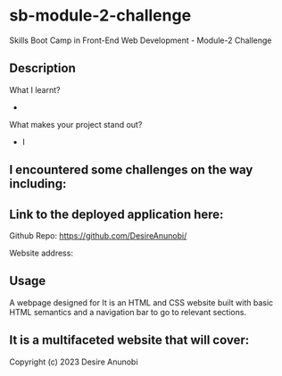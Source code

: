 # sb-module-2-challenge
Skills Boot Camp in Front-End Web Development - Module-2 Challenge

## Description

What I learnt?

- 

What makes your project stand out?

- I

I encountered some challenges on the way including:
- 

## Link to the deployed application here:

Github Repo: https://github.com/DesireAnunobi/

Website address: 

## Usage

A webpage designed for 
It is an HTML and CSS website built with basic HTML semantics and a navigation bar to go to relevant sections.

It is a multifaceted website that will cover:
-

Copyright (c) 2023 Desire Anunobi
